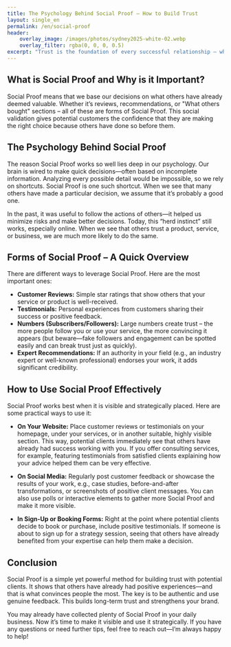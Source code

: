 ```yaml
---
title: The Psychology Behind Social Proof – How to Build Trust
layout: single_en
permalink: /en/social-proof
header:
    overlay_image: /images/photos/sydney2025-white-02.webp
    overlay_filter: rgba(0, 0, 0, 0.5)
excerpt: "Trust is the foundation of every successful relationship – whether in business, friendships, or even sports. We all want to ensure we’re making the right decisions. This is where Social Proof comes into play. But what exactly is Social Proof, and why does it work so well? Let’s take a quick look at the psychology behind it and how you can use it for your business."
---
```



## What is Social Proof and Why is it Important?

Social Proof means that we base our decisions on what others have already deemed valuable. Whether it’s reviews, recommendations, or "What others bought" sections – all of these are forms of Social Proof. This social validation gives potential customers the confidence that they are making the right choice because others have done so before them.

## The Psychology Behind Social Proof

The reason Social Proof works so well lies deep in our psychology. Our brain is wired to make quick decisions—often based on incomplete information. Analyzing every possible detail would be impossible, so we rely on shortcuts. Social Proof is one such shortcut. When we see that many others have made a particular decision, we assume that it’s probably a good one.

In the past, it was useful to follow the actions of others—it helped us minimize risks and make better decisions. Today, this “herd instinct” still works, especially online. When we see that others trust a product, service, or business, we are much more likely to do the same.

## Forms of Social Proof – A Quick Overview

There are different ways to leverage Social Proof. Here are the most important ones:

- **Customer Reviews:** Simple star ratings that show others that your service or product is well-received.
- **Testimonials:** Personal experiences from customers sharing their success or positive feedback.
- **Numbers (Subscribers/Followers):** Large numbers create trust – the more people follow you or use your service, the more convincing it appears (but beware—fake followers and engagement can be spotted easily and can break trust just as quickly).
- **Expert Recommendations:** If an authority in your field (e.g., an industry expert or well-known professional) endorses your work, it adds significant credibility.

## How to Use Social Proof Effectively

Social Proof works best when it is visible and strategically placed. Here are some practical ways to use it:

- **On Your Website:** Place customer reviews or testimonials on your homepage, under your services, or in another suitable, highly visible section. This way, potential clients immediately see that others have already had success working with you. If you offer consulting services, for example, featuring testimonials from satisfied clients explaining how your advice helped them can be very effective.

- **On Social Media:** Regularly post customer feedback or showcase the results of your work, e.g., case studies, before-and-after transformations, or screenshots of positive client messages. You can also use polls or interactive elements to gather more Social Proof and make it more visible.

- **In Sign-Up or Booking Forms:** Right at the point where potential clients decide to book or purchase, include positive testimonials. If someone is about to sign up for a strategy session, seeing that others have already benefited from your expertise can help them make a decision.

## Conclusion

Social Proof is a simple yet powerful method for building trust with potential clients. It shows that others have already had positive experiences—and that is what convinces people the most. The key is to be authentic and use genuine feedback. This builds long-term trust and strengthens your brand.

You may already have collected plenty of Social Proof in your daily business. Now it’s time to make it visible and use it strategically. If you have any questions or need further tips, feel free to reach out—I’m always happy to help!